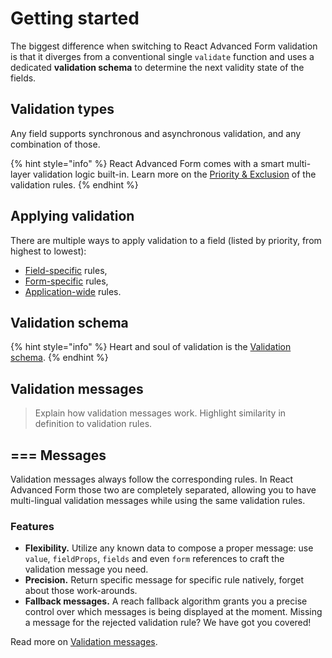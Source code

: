 # Getting started

The biggest difference when switching to React Advanced Form validation is that it diverges from a conventional single `validate` function and uses a dedicated **validation schema** to determine the next validity state of the fields.

## Validation types

Any field supports synchronous and asynchronous validation, and any combination of those.

{% hint style="info" %}
React Advanced Form comes with a smart multi-layer validation logic built-in. Learn more on the [Priority & Exclusion](schema/#priority-and-exclusion) of the validation rules.
{% endhint %}

## Applying validation

There are multiple ways to apply validation to a field \(listed by priority, from highest to lowest\):

* [Field-specific](../components/field/props/rule.md) rules,
* [Form-specific](../components/form/props/rules.md) rules,
* [Application-wide](../components/form-provider.md) rules.

## Validation schema

{% hint style="info" %}
Heart and soul of validation is the [Validation schema](schema/).
{% endhint %}

## Validation messages

> Explain how validation messages work. Highlight similarity in definition to validation rules.

## === Messages

Validation messages always follow the corresponding rules. In React Advanced Form those two are completely separated, allowing you to have multi-lingual validation messages while using the same validation rules.

### Features

* **Flexibility.** Utilize any known data to compose a proper message: use `value`, `fieldProps`, `fields` and even `form` references to craft the validation message you need.
* **Precision.** Return specific message for specific rule natively, forget about those work-arounds.
* **Fallback messages.** A reach fallback algorithm grants you a precise control over which messages is being displayed at the moment. Missing a message for the rejected validation rule? We have got you covered!

Read more on [Validation messages](messages.md).

